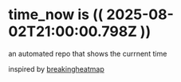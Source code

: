 # time_now is (( 2025-08-02T21:00:00.798Z ))

an automated repo that shows the currnent time

inspired by [breakingheatmap](https://github.com/breakingheatmap/breakingheatmap)